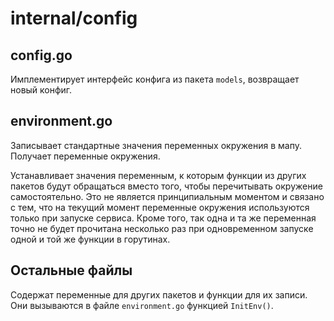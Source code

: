 # internal/config

## config.go
Имплементирует интерфейс конфига из пакета `models`, возвращает новый конфиг.

## environment.go
Записывает стандартные значения переменных окружения в мапу. Получает переменные окружения. 

Устанавливает значения переменным, к которым функции из других пакетов будут обращаться вместо того, чтобы перечитывать окружение самостоятельно. Это не является принципиальным моментом и связано с тем, что на текущий момент переменные окружения используются только при запуске сервиса. Кроме того, так одна и та же переменная точно не будет прочитана несколько раз при одновременном запуске одной и той же функции в горутинах.

## Остальные файлы
Содержат переменные для других пакетов и функции для их записи. Они вызываются в файле `environment.go` функцией `InitEnv()`.